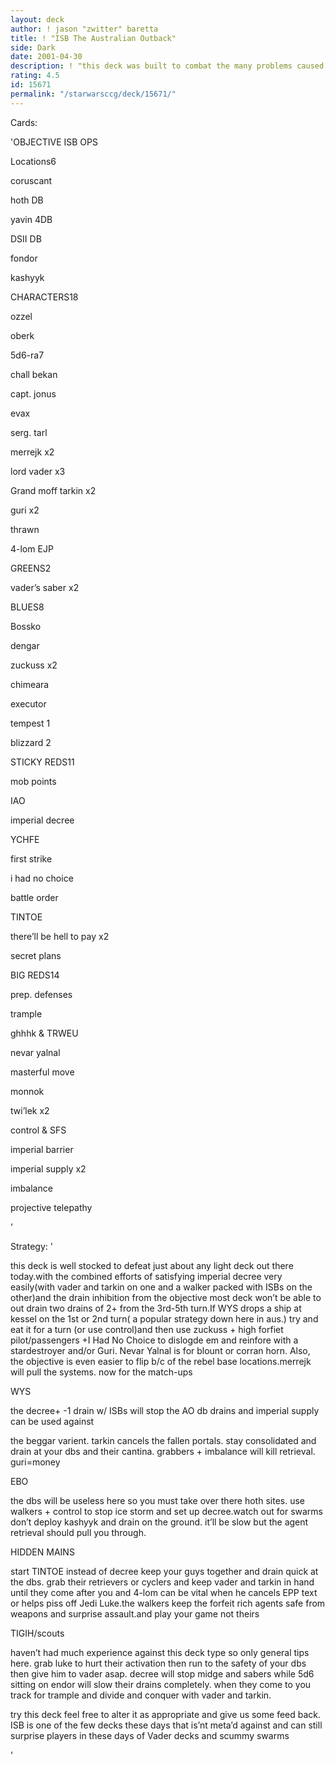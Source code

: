 ```yaml
---
layout: deck
author: ! jason "zwitter" baretta
title: ! "ISB The Australian Outback"
side: Dark
date: 2001-04-30
description: ! "this deck was built to combat the many problems caused by today’s prominent LS decks ie WYS, Hidden mains etc"
rating: 4.5
id: 15671
permalink: "/starwarsccg/deck/15671/"
---
```

Cards: 

'OBJECTIVE ISB OPS


Locations6

coruscant

hoth DB

yavin 4DB

DSII DB

fondor

kashyyk


CHARACTERS18

ozzel

oberk

5d6-ra7

chall bekan

capt. jonus

evax

serg. tarl

merrejk x2

lord vader x3

Grand moff tarkin x2

guri x2

thrawn

4-lom EJP


GREENS2

vader’s saber x2


BLUES8

Bossko 

dengar

zuckuss x2

chimeara

executor

tempest 1

blizzard 2


STICKY REDS11

mob points

IAO

imperial decree

YCHFE

first strike

i had no choice

battle order

TINTOE

there’ll be hell to pay x2

secret plans


BIG REDS14

prep. defenses

trample

ghhhk & TRWEU

nevar yalnal

masterful move

monnok

twi’lek x2

control & SFS

imperial barrier

imperial supply x2

imbalance

projective telepathy

'

Strategy: '

this deck is well stocked to defeat just about any light deck out there today.with the combined efforts of satisfying imperial decree very easily(with vader and tarkin on one and a walker packed with ISBs on the other)and the drain inhibition from the objective most deck won’t be able to out drain two drains of 2+ from the 3rd-5th turn.If WYS drops a ship at kessel on the 1st or 2nd turn( a popular strategy down here in aus.) try and eat it for a turn (or use control)and then use zuckuss + high forfiet pilot/passengers +I Had No Choice to dislogde em and reinfore with a stardestroyer and/or Guri. Nevar Yalnal is for blount or corran horn. Also, the objective is even easier to flip b/c of the rebel base locations.merrejk will pull the systems. now for the match-ups

WYS

the decree+ -1 drain w/ ISBs will stop the AO db drains and imperial supply can be used against  

the beggar varient. tarkin cancels the fallen portals. stay consolidated and drain at your dbs and their cantina. grabbers + imbalance will kill retrieval. guri=money

EBO 

the dbs will be useless here so you must take over there hoth sites. use walkers + control to stop ice storm and set up decree.watch out for swarms don’t deploy kashyyk and drain on the ground. it’ll be slow but the agent retrieval should pull you through.

HIDDEN MAINS

start TINTOE instead of decree keep your guys together and drain quick at the dbs. grab their retrievers or cyclers and keep vader and tarkin in hand until they come after you and 4-lom can be vital when he cancels EPP text or helps piss off Jedi Luke.the walkers keep the forfeit rich agents safe from weapons and surprise assault.and play your game not theirs

TIGIH/scouts

haven’t had much experience against this deck type so only general tips here. grab luke to hurt their activation then run to the safety of your dbs then give him to vader asap. decree will stop midge and sabers while 5d6 sitting on endor will slow their drains completely. when they come to you track for trample and divide and conquer with vader and tarkin.


try this deck feel free to alter it as appropriate and give us some feed back. ISB is one of the few decks these days that is’nt meta’d against and can still surprise players in these days of Vader decks and scummy swarms




'
